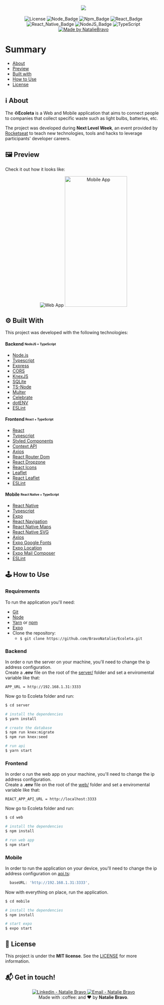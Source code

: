 <h1 align=center>
<img src="https://res.cloudinary.com/nataliebravo/image/upload/v1593003005/Ecoleta_github_assets/principal_fcvvkc.png" />
</h1>

<div align="center">
  
![License](https://img.shields.io/badge/license-MIT-737CA1) 
![Node_Badge](https://img.shields.io/badge/node-13.12.0-green)
![Npm_Badge](https://img.shields.io/badge/npm-6.14.5-yellow)
![React_Badge](https://img.shields.io/badge/web-ReactJS-blue)
![React_Native_Badge](https://img.shields.io/badge/mobile-React%20Native-blueviolet)
![NodeJS_Badge](https://img.shields.io/badge/server-NodeJS-important)
![TypeScript](https://img.shields.io/badge/%3C%2F%3E-TypeScript-blue)
[![Made by NatalieBravo](https://img.shields.io/badge/made%20by-NatalieBravo-blueviolet)](https://www.linkedin.com/in/nataliebravo/)
</div>


# Summary

- [About](#about)
- [Preview](#preview)
- [Built with](#technologies)
- [How to Use](#how-to-use)
- [License](#license)

<a id='about'/>

## :information_source: About

The :recycle:**Ecoleta** is a Web and Mobile application that aims to connect people to companies that collect specific waste such as light bulbs, batteries, etc.

The project was developed during **Next Level Week**, an event provided by [Rocketseat](https://rocketseat.com.br/) to teach new technologies, tools and hacks to leverage participants' developer careers.


<a id='preview'/>

## :framed_picture: Preview

Check it out how it looks like:

<p align="center">
  <img alt="Web App"   src="https://res.cloudinary.com/nataliebravo/image/upload/v1593174151/Ecoleta_github_assets/InShot-20200624-155437898_jfgc3t.gif" >
  <img alt="Mobile App" width="200px" height="420px" src="https://res.cloudinary.com/nataliebravo/image/upload/v1593173335/Ecoleta_github_assets/InShot-mobile_kcybx9.gif" >
<p />

<a id='technologies'/>

## :gear: Built With

This project was developed with the following technologies:

#### **Backend** <sub><sup>NodeJS + TypeScript</sup></sub>
  - [Node.js](https://nodejs.org/)
  - [Typescript](https://www.typescriptlang.org/)
  - [Express](https://expressjs.com/)
  - [CORS](https://www.npmjs.com/package/cors)
  - [KnexJS](http://knexjs.org/)
  - [SQLite](https://github.com/mapbox/node-sqlite3)
  - [TS-Node](https://www.npmjs.com/package/ts-node)
  - [Multer](https://github.com/expressjs/multer)
  - [Celebrate](https://github.com/arb/celebrate)
  - [dotENV](https://github.com/motdotla/dotenv)
  - [ESLint](https://eslint.org/)
 

#### **Frontend** <sub><sup>React + TypeScript</sup></sub>
  - [React](https://pt-br.reactjs.org/)
  - [Typescript](https://www.typescriptlang.org/)
  - [Styled Components](https://styled-components.com/)
  - [Context API](https://reactjs.org/docs/context.html)
  - [Axios](https://www.npmjs.com/package/axios)
  - [React Router Dom](https://github.com/ReactTraining/react-router/tree/master/packages/react-router-dom)
  - [React Dropzone](https://github.com/react-dropzone/react-dropzone)
  - [React Icons](https://react-icons.netlify.com/#/)
  - [Leaflet](https://leafletjs.com/)
  - [React Leaflet](https://react-leaflet.js.org/)
  - [ESLint](https://eslint.org/)



#### **Mobile** <sub><sup>React Native + TypeScript</sup></sub>
  - [React Native](https://reactnative.dev/)
  - [Typescript](https://www.typescriptlang.org/)
  - [Expo](https://expo.io/learn)
  - [React Navigation](https://reactnavigation.org/)
  - [React Native Maps](https://github.com/react-native-community/react-native-maps)
  - [React Native SVG](https://github.com/react-native-community/react-native-svg)
  - [Axios](https://www.npmjs.com/package/axios)
  - [Expo Google Fonts](https://github.com/expo/google-fonts)
  - [Expo Location](https://docs.expo.io/versions/latest/sdk/location/)
  - [Expo Mail Composer](https://docs.expo.io/versions/latest/sdk/mail-composer/)
  - [ESLint](https://eslint.org/)


<a id='how-to-use'/>

## :joystick: How to Use

### Requirements

To run the application you'll need:
* [Git](https://git-scm.com)
* [Node](https://nodejs.org/)
* [Yarn](https://yarnpkg.com/) or [npm](https://www.npmjs.com/)
* [Expo](https://expo.io/learn)
* Clone the repository:
  * ```$ git clone https://github.com/BravoNatalie/Ecoleta.git ```

### Backend

In order o run the server on your machine, you'll need to change the ip address configuration.<br/> 
Create a **.env** file on the root of the [server/](https://github.com/BravoNatalie/Ecoleta/tree/master/server) folder and set a enviromental variable like that:

```dotenv
APP_URL = http://192.168.1.31:3333
```

Now go to Ecoleta folder and run:

```bash
$ cd server

# install the dependencies
$ yarn install

# create the database
$ npm run knex:migrate
$ npm run knex:seed

# run api
$ yarn start
```

### Frontend

In order o run the web app on your machine, you'll need to change the ip address configuration.<br/> 
Create a **.env** file on the root of the [web/](https://github.com/BravoNatalie/Ecoleta/tree/master/web) folder and set a enviromental variable like that:

```dotenv
REACT_APP_API_URL = http://localhost:3333
```

Now go to Ecoleta folder and run:


```bash
$ cd web

# install the dependencies
$ npm install

# run web app
$ npm start
```

### Mobile

In order to run the application on your device, you'll need to change the ip address configuration on [api.ts](https://github.com/BravoNatalie/Ecoleta/blob/master/mobile/src/services/api.ts):

```javascript
  baseURL: 'http://192.168.1.31:3333',
```
Now with everything on place, run the application.

```bash
$ cd mobile

# install the dependencies
$ npm install

# start expo
$ expo start
```

<a id='license'/>

## :page_with_curl: License

This project is under the **MIT license**. See the [LICENSE](https://github.com/BravoNatalie/Ecoleta/blob/master/LICENSE) for more information.

## :mailbox_with_mail: Get in touch!

<p align="center">
<a href="https://www.linkedin.com/in/nataliebravo/" target="_blank" >
  <img alt="Linkedin - Natalie Bravo" src="https://img.shields.io/badge/Linkedin--%23F8952D?style=social&logo=linkedin">
</a>
<a href="mailto:natalie.bravo@ice.ufjf.br" target="_blank" >
  <img alt="Email - Natalie Bravo" src="https://img.shields.io/badge/Email--%23F8952D?style=social&logo=gmail">
</a> 
<br/>
  Made with :coffee: and ❤️ by <b>Natalie Bravo</b>.
<p/>

